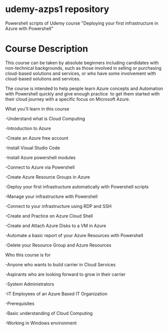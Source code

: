 # udemy-azps1 repository

Powershell scripts of Udemy course "Deploying your first infrastructure in Azure with Powershell"



# Course Description #

This course can be taken by absolute beginners including candidates with non-technical backgrounds, such as those involved in selling or purchasing cloud-based solutions and services, or who have some involvement with cloud-based solutions and services.

The course is intended to help people learn Azure concepts and Automation with Powershell quickly and give enough practice  to get them started with their cloud journey with a specific focus on Microsoft Azure.


What you'll learn in this course


-Understand what is Cloud Computing

-Introduction to Azure

-Create an Azure free account

-Install Visual Studio Code

-Install Azure powershell modules

-Connect to Azure via Powershell

-Create Azure Resource Groups in Azure

-Deploy your first infrastructure automatically with Powershell scripts

-Manage your infrastructure with Powershell

-Connect to your infrastructure using RDP and SSH 

-Create and Practice on Azure Cloud Shell

-Create and Attach Azure Disks to a VM in Azure

-Automate a basic report of your Azure Resources with Powershell

-Delete your Resource Group and Azure Resources



Who this course is for



-Anyone who wants to build carrier in Cloud Services

-Aspirants who are looking forward to grow in their carrier

-System Administrators

-IT Employees of an Azure Based IT Organization

-Prerequisites

-Basic understanding of Cloud Computing

-Working in Windows environment
